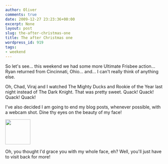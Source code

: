 ```yaml
---
author: Oliver
comments: true
date: 2009-12-27 23:23:36+00:00
excerpt: None
layout: post
slug: the-after-christmas-one
title: The after Christmas one
wordpress_id: 919
tags:
- weekend
---
```


So let's see... this weekend we had some more Ultimate Frisbee action... Ryan returned from Cincinnati, Ohio... and... I can't really think of anything else.

Oh, Chad, Viraj and I watched The Mighty Ducks and Rookie of the Year last night instead of The Dark Knight.  That was pretty sweet.  Quack! Quack! Quack! Quack!

I've also decided I am going to end my blog posts, whenever possible, with a webcam shot.  Dine thy eyes on the beauty of my face!

<a href="https://www.owiber.com/2009/12/27/the-after-christmas-one/photo-on-2010-12-27-at-17-02-2-2/" rel="attachment wp-att-922"><img src="https://www.owiber.com/wp-content/uploads/2009/12/Photo-on-2010-12-27-at-17.02-21-80x80.jpg" alt="" title="Photo on 2010-12-27 at 17.02 #2" width="80" height="80" class="alignright size-thumbnail wp-image-922" /></a>

Oh, you thought I'd grace you with my whole face, eh?  Well, you'll just have to visit back for more!